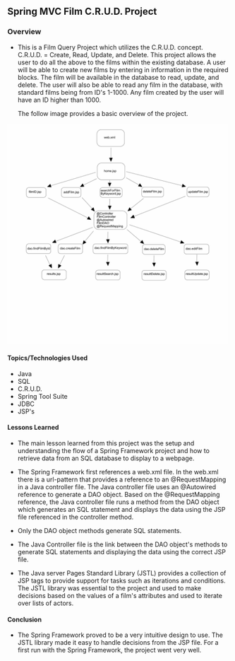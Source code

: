 ## Spring MVC Film C.R.U.D. Project

### Overview

* This is a Film Query Project which utilizes the C.R.U.D. concept.<br>
  C.R.U.D. = Create, Read, Update, and Delete.
  This project allows the user to do all the above to the films within the existing database.
  A user will be able to create new films by entering in information in the required blocks.
  The film will be available in the database to read, update, and delete.
  The user will also be able to read any film in the database, with standard films being
  from ID's 1-1000. Any film created by the user will have an ID higher than 1000.

  The follow image provides a basic overview of the project.

<img src="https://github.com/sgmerwin/SpringMVCFilmCRUD/blob/master/readme_1_11_20.jpg" width="500" height="500">

#### Topics/Technologies Used

* Java
* SQL
* C.R.U.D.
* Spring Tool Suite
* JDBC
* JSP's

#### Lessons Learned

* The main lesson learned from this project was the setup and understanding the flow
  of a Spring Framework project and how to retrieve data from an SQL database to display to a webpage.

* The Spring Framework first references a web.xml file. In the web.xml there is a url-pattern that provides a reference to an @RequestMapping in a Java controller file. The Java controller file uses an @Autowired reference to generate a DAO object.
Based on the @RequestMapping reference, the Java controller file runs a method from the DAO object which generates an SQL statement and displays the data using the JSP file referenced in the controller method.

* Only the DAO object methods generate SQL statements.

* The Java Controller file is the link between the DAO object's methods to generate SQL statements and displaying the data using the correct JSP file.

* The Java server Pages Standard Library (JSTL) provides a collection of JSP tags to provide support for tasks such as iterations and conditions. The JSTL library was essential to the project and used to make decisions based on the values of a film's attributes and used to iterate over lists of actors.

#### Conclusion

* The Spring Framework proved to be a very intuitive design to use. The JSTL library made it easy to handle decisions from the JSP file. For a first run with the Spring Framework, the project went very well.
